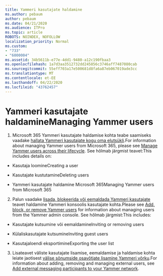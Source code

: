 ```yaml
---
title: Yammeri kasutajate haldamine
ms.author: pebaum
author: pebaum
ms.date: 04/21/2020
ms.audience: ITPro
ms.topic: article
ROBOTS: NOINDEX, NOFOLLOW
localization_priority: Normal
ms.custom:
- "733"
- "6000004"
ms.assetid: 34b5611b-e77e-4dd1-9480-a12c190fbaa3
ms.openlocfilehash: 1a7d3aa3512732dd245856c3746aff7487080cab
ms.sourcegitcommit: 55eff703a17e500681d8fa6a87eb067019ade3cc
ms.translationtype: MT
ms.contentlocale: et-EE
ms.lasthandoff: 04/22/2020
ms.locfileid: "43762457"
---
```

# <a name="managing-yammer-users"></a><span data-ttu-id="3659f-102">Yammeri kasutajate haldamine</span><span class="sxs-lookup"><span data-stu-id="3659f-102">Managing Yammer users</span></span>

1. <span data-ttu-id="3659f-103">Microsoft 365 Yammeri kasutajate haldamise kohta teabe saamiseks vaadake [hallata Yammeri kasutajate kogu oma elutsükli](https://docs.microsoft.com/yammer/manage-yammer-users/manage-users-across-their-lifecycle).</span><span class="sxs-lookup"><span data-stu-id="3659f-103">For information about managing Yammer users from Microsoft 365, please see [Manage Yammer users across their lifecycle](https://docs.microsoft.com/yammer/manage-yammer-users/manage-users-across-their-lifecycle).</span></span> <span data-ttu-id="3659f-104">See hõlmab järgmist teavet:</span><span class="sxs-lookup"><span data-stu-id="3659f-104">This includes details on:</span></span>

  - <span data-ttu-id="3659f-105">Kasutaja loomine</span><span class="sxs-lookup"><span data-stu-id="3659f-105">Creating a user</span></span>

  - <span data-ttu-id="3659f-106">Kasutajate kustutamine</span><span class="sxs-lookup"><span data-stu-id="3659f-106">Deleting users</span></span>

  - <span data-ttu-id="3659f-107">Yammeri kasutajate haldamine Microsoft 365</span><span class="sxs-lookup"><span data-stu-id="3659f-107">Managing Yammer users from Microsoft 365</span></span>

2. <span data-ttu-id="3659f-108">Palun vaadake [lisada, blokeerida või eemaldada Yammeri kasutajate](https://alchemyportal.azurewebsites.net/Rule/ManageYammer%20users%20across%20their%20lifecycle%20from%20Office%20365) teavet haldamine Yammeri konsoolis kasutajate kohta.</span><span class="sxs-lookup"><span data-stu-id="3659f-108">Please see [Add, block, or remove Yammer users](https://alchemyportal.azurewebsites.net/Rule/ManageYammer%20users%20across%20their%20lifecycle%20from%20Office%20365) for information about managing users from the Yammer admin console.</span></span> <span data-ttu-id="3659f-109">See hõlmab järgmist:</span><span class="sxs-lookup"><span data-stu-id="3659f-109">This includes:</span></span>

  - <span data-ttu-id="3659f-110">Kasutajate kutsumine või eemaldamine</span><span class="sxs-lookup"><span data-stu-id="3659f-110">Inviting or removing users</span></span>

  - <span data-ttu-id="3659f-111">Külaliskasutajate kutsumine</span><span class="sxs-lookup"><span data-stu-id="3659f-111">Inviting guest users</span></span>

  - <span data-ttu-id="3659f-112">Kasutajaloendi eksportimine</span><span class="sxs-lookup"><span data-stu-id="3659f-112">Exporting the user list</span></span>

3. <span data-ttu-id="3659f-113">Lisateavet väliste kasutajate lisamise, eemaldamise ja haldamise kohta leiate jaotisest [välise sõnumside osavõtjate lisamine Yammeri võrku](https://docs.microsoft.com/yammer/work-with-external-users/add-external-participants).</span><span class="sxs-lookup"><span data-stu-id="3659f-113">For information about adding, removing and managing external users, see [Add external messaging participants to your Yammer network](https://docs.microsoft.com/yammer/work-with-external-users/add-external-participants).</span></span>
